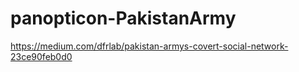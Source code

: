 # panopticon-PakistanArmy

https://medium.com/dfrlab/pakistan-armys-covert-social-network-23ce90feb0d0
